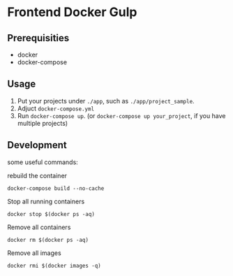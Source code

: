 # Frontend Docker Gulp

## Prerequisities

- docker
- docker-compose


## Usage

1. Put your projects under `./app`, such as `./app/project_sample`.
2. Adjuct `docker-compose.yml`
3. Run `docker-compose up`. (or `docker-compose up your_project`, if you have multiple projects)


## Development

some useful commands:

rebuild the container

```
docker-compose build --no-cache

```

Stop all running containers

```
docker stop $(docker ps -aq)
```

Remove all containers

```
docker rm $(docker ps -aq)
```

Remove all images

```
docker rmi $(docker images -q)
```

